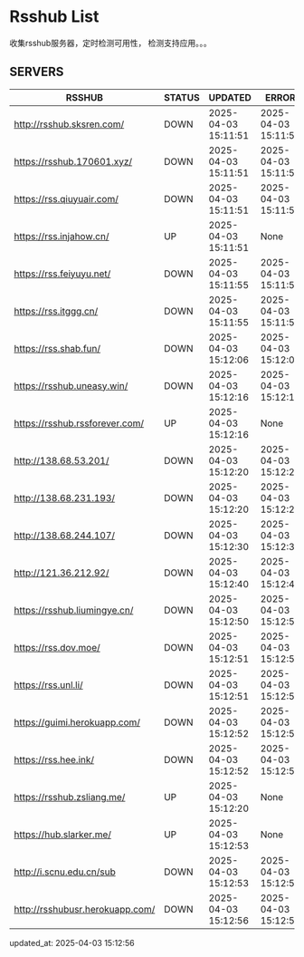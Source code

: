 # Rsshub List

收集rsshub服务器，定时检测可用性， 检测支持应用。。。


## SERVERS

|  RSSHUB   | STATUS  | UPDATED  | ERROR  | TWITTER |  
|  ----  | ----  | ----  | ----  | ---- |  
| http://rsshub.sksren.com/ | DOWN | 2025-04-03 15:11:51 | 2025-04-03 15:11:51 |  
| https://rsshub.170601.xyz/ | DOWN | 2025-04-03 15:11:51 | 2025-04-03 15:11:51 |  
| https://rss.qiuyuair.com/ | DOWN | 2025-04-03 15:11:51 | 2025-04-03 15:11:51 |  
| https://rss.injahow.cn/ | UP | 2025-04-03 15:11:51 | None ||  
| https://rss.feiyuyu.net/ | DOWN | 2025-04-03 15:11:55 | 2025-04-03 15:11:55 |  
| https://rss.itggg.cn/ | DOWN | 2025-04-03 15:11:55 | 2025-04-03 15:11:55 |  
| https://rss.shab.fun/ | DOWN | 2025-04-03 15:12:06 | 2025-04-03 15:12:06 |  
| https://rsshub.uneasy.win/ | DOWN | 2025-04-03 15:12:16 | 2025-04-03 15:12:16 |  
| https://rsshub.rssforever.com/ | UP | 2025-04-03 15:12:16 | None ||  
| http://138.68.53.201/ | DOWN | 2025-04-03 15:12:20 | 2025-04-03 15:12:20 |  
| http://138.68.231.193/ | DOWN | 2025-04-03 15:12:20 | 2025-04-03 15:12:20 |  
| http://138.68.244.107/ | DOWN | 2025-04-03 15:12:30 | 2025-04-03 15:12:30 |  
| http://121.36.212.92/ | DOWN | 2025-04-03 15:12:40 | 2025-04-03 15:12:40 |  
| https://rsshub.liumingye.cn/ | DOWN | 2025-04-03 15:12:50 | 2025-04-03 15:12:50 |  
| https://rss.dov.moe/ | DOWN | 2025-04-03 15:12:51 | 2025-04-03 15:12:51 |  
| https://rss.unl.li/ | DOWN | 2025-04-03 15:12:51 | 2025-04-03 15:12:51 |  
| https://guimi.herokuapp.com/ | DOWN | 2025-04-03 15:12:52 | 2025-04-03 15:12:52 |  
| https://rss.hee.ink/ | DOWN | 2025-04-03 15:12:52 | 2025-04-03 15:12:52 |  
| https://rsshub.zsliang.me/ | UP | 2025-04-03 15:12:20 | None |OK|  
| https://hub.slarker.me/ | UP | 2025-04-03 15:12:53 | None ||  
| http://i.scnu.edu.cn/sub | DOWN | 2025-04-03 15:12:53 | 2025-04-03 15:12:53 |  
| http://rsshubusr.herokuapp.com/ | DOWN | 2025-04-03 15:12:56 | 2025-04-03 15:12:56 |  
  

updated_at: 2025-04-03 15:12:56  
